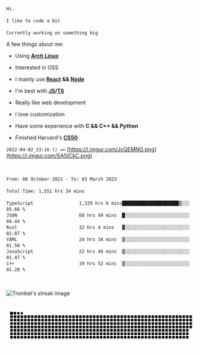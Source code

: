 ```
Hi.

I like to code a bit

Currently working on something big
```

A few things about me:

-   Using **[Arch Linux](https://archlinux.org/)**

-   Interested in OSS

-   I mainly use **[React](https://reactjs.org/) && [Node](https://nodejs.org/en/)**

-   I'm best with **[JS](https://www.javascript.com/)/[TS](https://www.typescriptlang.org/)**

-   Really like web development

-   I love customization

-   Have some experience with **C && C++ && Python**

-   Finished Harvard's **[CS50](https://cs50.harvard.edu)**

`2022-04-02_23:16 () =>` [https://i.imgur.com/JcQEMNG.png](https://i.imgur.com/SA5ICkC.png)

<br>

<!--START_SECTION:waka-->

```text
From: 08 October 2021 - To: 03 March 2023

Total Time: 1,551 hrs 34 mins

TypeScript                 1,329 hrs 6 mins█████████████████████▒░░░   85.66 %
JSON                       68 hrs 49 mins  █░░░░░░░░░░░░░░░░░░░░░░░░   04.44 %
Rust                       32 hrs 4 mins   ▓░░░░░░░░░░░░░░░░░░░░░░░░   02.07 %
YAML                       24 hrs 34 mins  ▒░░░░░░░░░░░░░░░░░░░░░░░░   01.58 %
JavaScript                 22 hrs 48 mins  ▒░░░░░░░░░░░░░░░░░░░░░░░░   01.47 %
C++                        19 hrs 52 mins  ▒░░░░░░░░░░░░░░░░░░░░░░░░   01.28 %
```

<!--END_SECTION:waka-->

<br>

<p><img align="center" src="https://github-readme-streak-stats.herokuapp.com/?user=Tronikelis&theme=dark" alt="Tronikel's streak image" /></p>

<br>

<img title="" src="https://raw.githubusercontent.com/Tronikelis/Tronikelis/output/github-contribution-grid-snake.svg" alt="very cool snake thingey" data-align="left">
